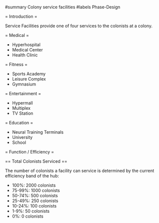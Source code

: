 #summary Colony service facilities
#labels Phase-Design

= Introduction =

Service Facilities provide one of four services to the colonists at a colony.


= Medical =

  * Hyperhospital
  * Medical Center
  * Health Clinic

= Fitness =
  
  * Sports Academy
  * Leisure Complex
  * Gymnasium

= Entertainment =

  * Hypermall
  * Multiplex
  * TV Station

= Education =

  * Neural Training Terminals
  * University
  * School

= Function / Efficiency =

== Total Colonists Serviced ==

The number of colonists a facility can service is determined by the current efficiency band of the hub:
  * 100%: 2000 colonists
  * 75-99%: 1000 colonists
  * 50-74%: 500 colonists
  * 25-49%: 250 colonists
  * 10-24%: 100 colonists
  * 1-9%: 50 colonists
  * 0%: 0 colonists
 